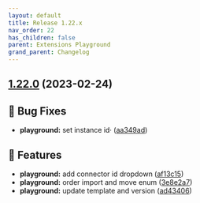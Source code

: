 ```yaml
---
layout: default
title: Release 1.22.x
nav_order: 22
has_children: false
parent: Extensions Playground
grand_parent: Changelog
---
```


## [1.22.0](https://github.com/lumapps/lumapps-extensions-playground/compare/v1.21.0...v1.22.0) (2023-02-24)


## 🐛 Bug Fixes

- **playground:** set instance id· ([aa349ad](https://github.com/lumapps/lumapps-extensions-playground/commit/aa349ad0279f6eb17bf381a95f8fba3f5bc0b6d1))


## 🚀 Features

- **playground:** add connector id dropdown ([af13c15](https://github.com/lumapps/lumapps-extensions-playground/commit/af13c15eed106bb2924bc615ab086c1c812dde4b))
- **playground:** order import and move enum ([3e8e2a7](https://github.com/lumapps/lumapps-extensions-playground/commit/3e8e2a70d164fbb3d5d45308b415811eaa8bc1cd))
- **playground:** update template and version ([ad43406](https://github.com/lumapps/lumapps-extensions-playground/commit/ad434063a0e7a5ff545807236f48c729b0365077))